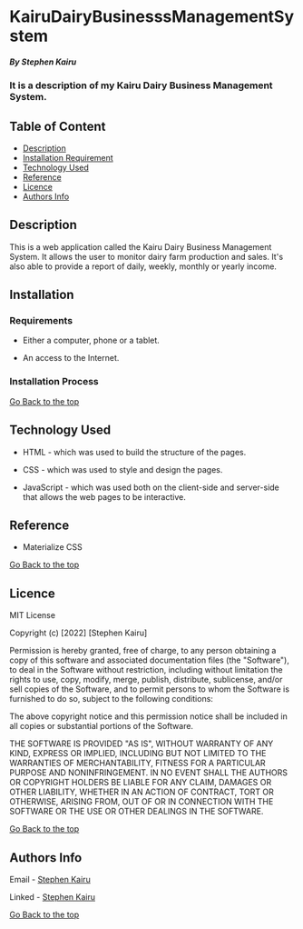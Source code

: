 # KairuDairyBusinesssManagementSystem

##### By Stephen Kairu 
### It is a description of my Kairu Dairy Business Management System.

## Table of Content

+ [Description](#description)
+ [Installation Requirement](#Installation)
+ [Technology Used](#technology-used)
+ [Reference](#reference)
+ [Licence](#licence)
+ [Authors Info](#author-Info)

## Description
<p>This is  a web application called the Kairu Dairy Business Management System. It allows the user to monitor dairy farm production and sales. It's also able to provide a report of daily, weekly, monthly or yearly income.</p>

## Installation

### Requirements

* Either a computer, phone or a tablet.

* An access to the Internet.

### Installation Process

[Go Back to the top](#KairuDairyBusinesssManagementSystem)
## Technology Used
* HTML - which was used to build the structure of the pages.

* CSS - which was used to style and design the pages.

* JavaScript - which was used both on the client-side and server-side that allows the web pages to be interactive.

## Reference
* Materialize CSS

[Go Back to the top](#KairuDairyBusinesssManagementSystem)

## Licence

MIT License

Copyright (c) [2022] [Stephen Kairu]

Permission is hereby granted, free of charge, to any person obtaining a copy
of this software and associated documentation files (the "Software"), to deal
in the Software without restriction, including without limitation the rights
to use, copy, modify, merge, publish, distribute, sublicense, and/or sell
copies of the Software, and to permit persons to whom the Software is
furnished to do so, subject to the following conditions:

The above copyright notice and this permission notice shall be included in all
copies or substantial portions of the Software.

THE SOFTWARE IS PROVIDED "AS IS", WITHOUT WARRANTY OF ANY KIND, EXPRESS OR
IMPLIED, INCLUDING BUT NOT LIMITED TO THE WARRANTIES OF MERCHANTABILITY,
FITNESS FOR A PARTICULAR PURPOSE AND NONINFRINGEMENT. IN NO EVENT SHALL THE
AUTHORS OR COPYRIGHT HOLDERS BE LIABLE FOR ANY CLAIM, DAMAGES OR OTHER
LIABILITY, WHETHER IN AN ACTION OF CONTRACT, TORT OR OTHERWISE, ARISING FROM,
OUT OF OR IN CONNECTION WITH THE SOFTWARE OR THE USE OR OTHER DEALINGS IN THE
SOFTWARE.

[Go Back to the top](#KairuDairyBusinesssManagementSystem)

## Authors Info

Email - [Stephen Kairu](kairunjoroge1@gmail.com)

Linked - [Stephen Kairu](https://www.linkedin.com/in/stephen-kairu-54a4bb17a/)

[Go Back to the top](#KairuDairyBusinesssManagementSystem)
